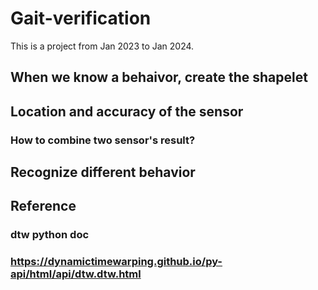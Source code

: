 # Gait-verification
This is a project from Jan 2023 to Jan 2024.

## When we know a behaivor, create the shapelet

## Location and accuracy of the sensor
### How to combine two sensor's result?

## Recognize different behavior

## Reference
### dtw python doc
### https://dynamictimewarping.github.io/py-api/html/api/dtw.dtw.html

